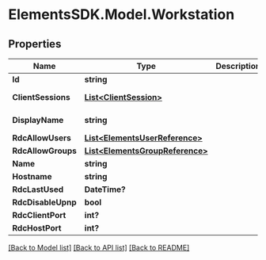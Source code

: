 # ElementsSDK.Model.Workstation

## Properties

Name | Type | Description | Notes
------------ | ------------- | ------------- | -------------
**Id** | **string** |  | 
**ClientSessions** | [**List&lt;ClientSession&gt;**](ClientSession.md) |  | [optional] [readonly] 
**DisplayName** | **string** |  | [optional] [readonly] 
**RdcAllowUsers** | [**List&lt;ElementsUserReference&gt;**](ElementsUserReference.md) |  | [optional] 
**RdcAllowGroups** | [**List&lt;ElementsGroupReference&gt;**](ElementsGroupReference.md) |  | [optional] 
**Name** | **string** |  | [optional] 
**Hostname** | **string** |  | 
**RdcLastUsed** | **DateTime?** |  | [optional] 
**RdcDisableUpnp** | **bool** |  | [optional] 
**RdcClientPort** | **int?** |  | [optional] 
**RdcHostPort** | **int?** |  | [optional] 

[[Back to Model list]](../#documentation-for-models) [[Back to API list]](../#documentation-for-api-endpoints) [[Back to README]](../)

